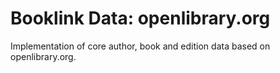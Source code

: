 # Booklink Data: openlibrary.org
Implementation of core author, book and edition data based on openlibrary.org.

